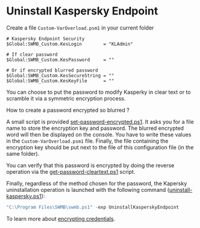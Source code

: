 # Uninstall Kaspersky Endpoint

Create a file `Custom-VarOverload.psm1` in your current folder
```
# Kaspersky Endpoint Security
$Global:SWMB_Custom.KesLogin        = "KLAdmin"

# If clear password
$Global:SWMB_Custom.KesPassword     = ""

# Or if encrypted blurred password
$Global:SWMB_Custom.KesSecureString = ""
$Global:SWMB_Custom.KesKeyFile      = ""
```

You can choose to put the password to modify Kasperky in clear text
or to scramble it via a symmetric encryption process.

How to create a password encrypted so blurred ?

A small script is provided [set-password-encrypted.ps1](set-password-encrypted.ps1).
It asks you for a file name to store the encryption key and password.
The blurred encrypted word will then be displayed on the console.
You have to write these values in the `Custom-VarOverload.psm1` file.
Finally, the file containing the encryption key should be put next
to the file of this configuration file (in the same folder).

You can verify that this password is encrypted by doing the reverse
operation via the [get-password-cleartext.ps1](get-password-cleartext.ps1) script.

Finally, regardless of the method chosen for the password,
the Kapersky uninstallation operation is launched
with the following command ([uninstall-kaspersky.ps1](uninstall-kaspersky.ps1)):
```ps1
"C:\Program Files\SWMB\swmb.ps1" -exp UninstallKasperskyEndpoint
```


To learn more about [encrypting credentials](https://www.pdq.com/blog/secure-password-with-powershell-encrypting-credentials-part-1/).
